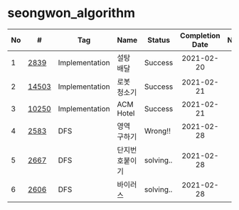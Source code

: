 # seongwon_algorithm

| No | # | Tag | Name | Status | Completion Date | Note |
|---|---|---|---|---|:---:|---|
|1|[2839](https://www.acmicpc.net/problem/2839)|Implementation|설탕 배달|Success|2021-02-20| |
|2|[14503](https://www.acmicpc.net/problem/14503)|Implementation|로봇 청소기|Success|2021-02-21| |
|3|[10250](https://www.acmicpc.net/problem/10250)|Implementation|ACM Hotel|Success|2021-02-21| |
|4|[2583](https://www.acmicpc.net/problem/2583)|DFS|영역 구하기|Wrong!!|2021-02-28| |
|5|[2667](https://www.acmicpc.net/problem/2667)|DFS|단지번호붙이기|solving..|2021-02-28| |
|6|[2606](https://www.acmicpc.net/problem/2606)|DFS|바이러스|solving..|2021-02-28| |
